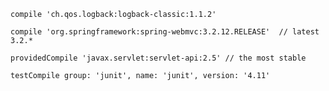 
    compile 'ch.qos.logback:logback-classic:1.1.2'

    compile 'org.springframework:spring-webmvc:3.2.12.RELEASE'  // latest 3.2.*

    providedCompile 'javax.servlet:servlet-api:2.5' // the most stable

    testCompile group: 'junit', name: 'junit', version: '4.11'